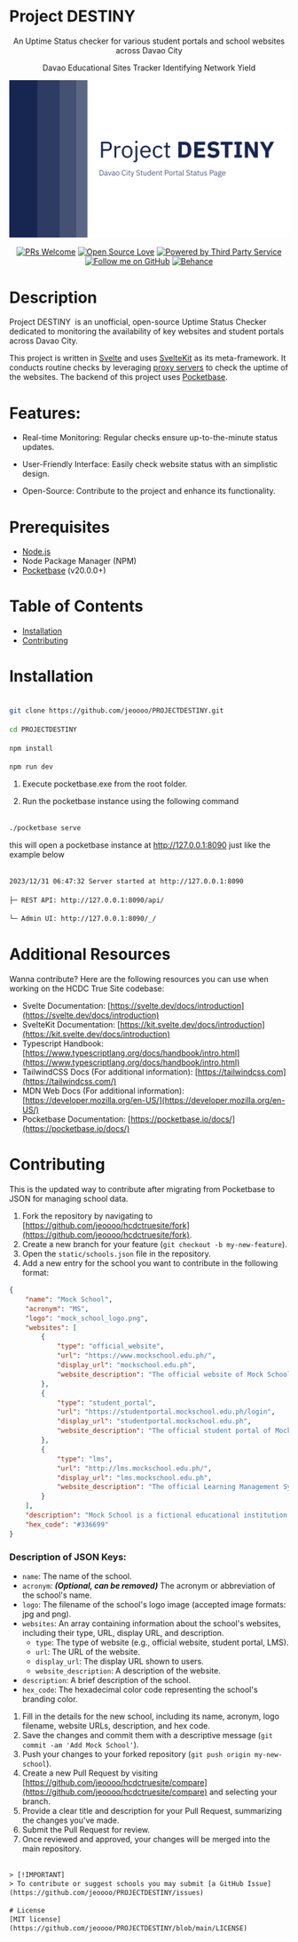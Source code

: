 # Project DESTINY

  
<div align="center">
An Uptime Status checker for various student portals and school websites across Davao City

  

Davao Educational Sites Tracker Identifying Network Yield

  

![Project DESTINY](projectdestiny.png)

  

[![PRs Welcome](https://img.shields.io/badge/PRs-welcome-brightgreen.svg)](CONTRIBUTING.md)
[![Open Source Love](https://badges.frapsoft.com/os/v1/open-source.svg?v=103)](https://opensource.org/)
[![Powered by Third Party Service](https://img.shields.io/badge/powered%20by-ThirdPartyService-blue.svg)](https://thirdpartyservice.com/)
[![Follow me on GitHub](https://img.shields.io/github/followers/jeoooo?label=Follow&style=social)](https://github.com/jeoooo)
[![Behance](https://img.shields.io/badge/Project_DESTINY-Project_DESTINY?logo=Behance&color=%231769FF)](https://www.behance.net/gallery/189152357/PROJECT-DESTINY)
</div>
  

# Description

  

Project DESTINY  is an unofficial, open-source Uptime Status Checker dedicated to monitoring the availability of key websites and student portals across Davao City.

  

This project is written in [Svelte](https://developer.mozilla.org/en-US/docs/Learn/Tools_and_testing/Client-side_JavaScript_frameworks/Svelte_getting_started) and uses [SvelteKit](https://joyofcode.xyz/what-is-sveltekit) as its meta-framework. It conducts routine checks by leveraging [proxy servers](https://www.fortinet.com/resources/cyberglossary/proxy-server#:~:text=A%20proxy%20server%20is%20a,web%20pages%20they%20visit%20online.) to check the uptime of the websites. The backend of this project uses [Pocketbase](https://pocketbase.io/).


# Features:

  

- Real-time Monitoring: Regular checks ensure up-to-the-minute status updates.

- User-Friendly Interface: Easily check website status with an simplistic design.

- Open-Source: Contribute to the project and enhance its functionality.

  
  

# Prerequisites

  

- [Node.js](https://nodejs.org/en)
- Node Package Manager (NPM)
- [Pocketbase](https://pocketbase.io/) (v20.0.0+)

  

# Table of Contents
- [Installation](#installation)
- [Contributing](#contributing)


# Installation

```bash

git clone https://github.com/jeoooo/PROJECTDESTINY.git

cd PROJECTDESTINY

npm install

npm run dev

```

1. Execute pocketbase.exe from the root folder.

2. Run the pocketbase instance using the following command

```bash

./pocketbase serve

```

this will open a pocketbase instance at http://127.0.0.1:8090 just like the example below

```bash

2023/12/31 06:47:32 Server started at http://127.0.0.1:8090

├─ REST API: http://127.0.0.1:8090/api/

└─ Admin UI: http://127.0.0.1:8090/_/

```

# Additional Resources

Wanna contribute? Here are the following resources you can use when working on the HCDC True Site codebase:


- Svelte Documentation: [https://svelte.dev/docs/introduction](https://svelte.dev/docs/introduction)
- SvelteKit Documentation: [https://kit.svelte.dev/docs/introduction](https://kit.svelte.dev/docs/introduction)
- Typescript Handbook: [https://www.typescriptlang.org/docs/handbook/intro.html](https://www.typescriptlang.org/docs/handbook/intro.html)
- TailwindCSS Docs (For additional information): [https://tailwindcss.com](https://tailwindcss.com/)
- MDN Web Docs (For additional information): [https://developer.mozilla.org/en-US/](https://developer.mozilla.org/en-US/)
- Pocketbase Documentation: [https://pocketbase.io/docs/](https://pocketbase.io/docs/)


# Contributing

This is the updated way to contribute after migrating from Pocketbase to JSON for managing school data.

1. Fork the repository by navigating to [https://github.com/jeoooo/hcdctruesite/fork](https://github.com/jeoooo/hcdctruesite/fork).
2. Create a new branch for your feature (`git checkout -b my-new-feature`).
3. Open the `static/schools.json` file in the repository.
4. Add a new entry for the school you want to contribute in the following format:

```json
{
    "name": "Mock School",
    "acronym": "MS",
    "logo": "mock_school_logo.png",
    "websites": [
        {
            "type": "official_website",
            "url": "https://www.mockschool.edu.ph/",
            "display_url": "mockschool.edu.ph",
            "website_description": "The official website of Mock School"
        },
        {
            "type": "student_portal",
            "url": "https://studentportal.mockschool.edu.ph/login",
            "display_url": "studentportal.mockschool.edu.ph",
            "website_description": "The official student portal of Mock School"
        },
        {
            "type": "lms",
            "url": "http://lms.mockschool.edu.ph/",
            "display_url": "lms.mockschool.edu.ph",
            "website_description": "The official Learning Management System (LMS) of Mock School"
        }
    ],
    "description": "Mock School is a fictional educational institution providing high-quality education.",
    "hex_code": "#336699"
}
```

### Description of JSON Keys:
- `name`: The name of the school.
- `acronym`: ***(Optional, can be removed)*** The acronym or abbreviation of the school's name.
- `logo`: The filename of the school's logo image (accepted image formats:  jpg and png).
- `websites`: An array containing information about the school's websites, including their type, URL, display URL, and description.
  - `type`: The type of website (e.g., official website, student portal, LMS).
  - `url`: The URL of the website.
  - `display_url`: The display URL shown to users.
  - `website_description`: A description of the website.
- `description`: A brief description of the school.
- `hex_code`: The hexadecimal color code representing the school's branding color.
1. Fill in the details for the new school, including its name, acronym, logo filename, website URLs, description, and hex code.
2. Save the changes and commit them with a descriptive message (`git commit -am 'Add Mock School'`).
3. Push your changes to your forked repository (`git push origin my-new-school`).
4. Create a new Pull Request by visiting [https://github.com/jeoooo/hcdctruesite/compare](https://github.com/jeoooo/hcdctruesite/compare) and selecting your branch.
5. Provide a clear title and description for your Pull Request, summarizing the changes you've made.
6.  Submit the Pull Request for review.
7.  Once reviewed and approved, your changes will be merged into the main repository.

```

> [!IMPORTANT]
> To contribute or suggest schools you may submit [a GitHub Issue](https://github.com/jeoooo/PROJECTDESTINY/issues)

# License
[MIT license](https://github.com/jeoooo/PROJECTDESTINY/blob/main/LICENSE)
